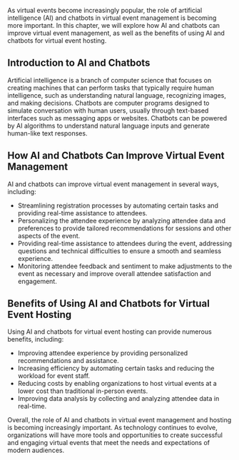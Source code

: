 
As virtual events become increasingly popular, the role of artificial intelligence (AI) and chatbots in virtual event management is becoming more important. In this chapter, we will explore how AI and chatbots can improve virtual event management, as well as the benefits of using AI and chatbots for virtual event hosting.

Introduction to AI and Chatbots
-------------------------------

Artificial intelligence is a branch of computer science that focuses on creating machines that can perform tasks that typically require human intelligence, such as understanding natural language, recognizing images, and making decisions. Chatbots are computer programs designed to simulate conversation with human users, usually through text-based interfaces such as messaging apps or websites. Chatbots can be powered by AI algorithms to understand natural language inputs and generate human-like text responses.

How AI and Chatbots Can Improve Virtual Event Management
--------------------------------------------------------

AI and chatbots can improve virtual event management in several ways, including:

* Streamlining registration processes by automating certain tasks and providing real-time assistance to attendees.
* Personalizing the attendee experience by analyzing attendee data and preferences to provide tailored recommendations for sessions and other aspects of the event.
* Providing real-time assistance to attendees during the event, addressing questions and technical difficulties to ensure a smooth and seamless experience.
* Monitoring attendee feedback and sentiment to make adjustments to the event as necessary and improve overall attendee satisfaction and engagement.

Benefits of Using AI and Chatbots for Virtual Event Hosting
-----------------------------------------------------------

Using AI and chatbots for virtual event hosting can provide numerous benefits, including:

* Improving attendee experience by providing personalized recommendations and assistance.
* Increasing efficiency by automating certain tasks and reducing the workload for event staff.
* Reducing costs by enabling organizations to host virtual events at a lower cost than traditional in-person events.
* Improving data analysis by collecting and analyzing attendee data in real-time.

Overall, the role of AI and chatbots in virtual event management and hosting is becoming increasingly important. As technology continues to evolve, organizations will have more tools and opportunities to create successful and engaging virtual events that meet the needs and expectations of modern audiences.
